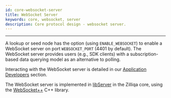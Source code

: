 ```yaml
---
id: core-websocket-server
title: WebSocket Server
keywords: core, websocket, server
description: Core protocol design - websocket server.
---
```


---
A lookup or seed node has the option (using `ENABLE_WEBSOCKET`) to enable a WebSocket server on port `WEBSOCKET_PORT` (4401 by default). The WebSocket server provides users (e.g., SDK clients) with a subscription-based data querying model as an alternative to polling.

Interacting with the WebSocket server is detailed in our [Application Developers](dev-tools-websockets.md) section.

The WebSocket server is implemented in [libServer](https://github.com/Zilliqa/Zilliqa/blob/master/src/libServer/WebsocketServer.h) in the Zilliqa core, using the [WebSocket++](https://github.com/zaphoyd/websocketpp) C++ library.